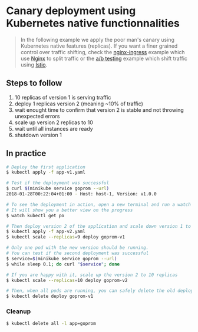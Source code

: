 Canary deployment using Kubernetes native functionnalities
==========================================================

> In the following example we apply the poor man's canary using Kubernetes
native features (replicas). If you want a finer grained control over traffic
shifting, check the [nginx-ingress](../nginx-ingress) example which use
[Nginx](http://nginx.org/) to split traffic or the [a/b testing](../../ab-testing)
example which shift traffic using [Istio](https://istio.io).

## Steps to follow

1. 10 replicas of version 1 is serving traffic
1. deploy 1 replicas version 2 (meaning ~10% of traffic)
1. wait enought time to confirm that version 2 is stable and not throwing
   unexpected errors
1. scale up version 2 replicas to 10
1. wait until all instances are ready
1. shutdown version 1

## In practice

```bash
# Deploy the first application
$ kubectl apply -f app-v1.yaml

# Test if the deployment was successful
$ curl $(minikube service goprom --url)
2018-01-28T00:22:04+01:00 - Host: host-1, Version: v1.0.0

# To see the deployment in action, open a new terminal and run a watch command.
# It will show you a better view on the progress
$ watch kubectl get po

# Then deploy version 2 of the application and scale down version 1 to 9 replicas at same time
$ kubectl apply -f app-v2.yaml
$ kubectl scale --replicas=9 deploy goprom-v1

# Only one pod with the new version should be running.
# You can test if the second deployment was successful
$ service=$(minikube service goprom --url)
$ while sleep 0.1; do curl "$service"; done

# If you are happy with it, scale up the version 2 to 10 replicas
$ kubectl scale --replicas=10 deploy goprom-v2

# Then, when all pods are running, you can safely delete the old deployment
$ kubectl delete deploy goprom-v1
```

### Cleanup

```bash
$ kubectl delete all -l app=goprom
```
